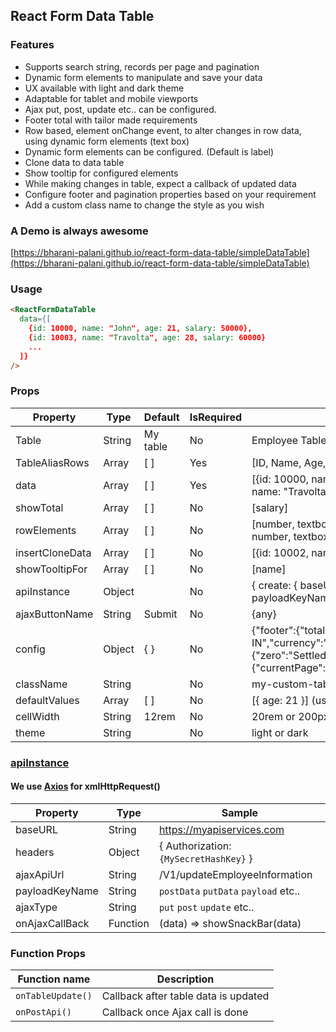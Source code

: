 ## React Form Data Table
### Features
- Supports search string, records per page and pagination
- Dynamic form elements to manipulate and save your data
- UX available with light and dark theme
- Adaptable for tablet and mobile viewports
- Ajax put, post, update etc.. can be configured.
- Footer total with tailor made requirements
- Row based, element onChange event, to alter changes in row data, using dynamic form elements (text box)
- Dynamic form elements can be configured. (Default is label)
- Clone data to data table
- Show tooltip for configured elements
- While making changes in table, expect a callback of updated data
- Configure footer and pagination properties based on your requirement
- Add a custom class name to change the style as you wish

### A Demo is always awesome
[https://bharani-palani.github.io/react-form-data-table/simpleDataTable](https://bharani-palani.github.io/react-form-data-table/simpleDataTable)

### Usage
```html
<ReactFormDataTable
  data={[
    {id: 10000, name: "John", age: 21, salary: 50000},
    {id: 10003, name: "Travolta", age: 28, salary: 60000}
    ...
  ]}
/>
```

### Props
Property  | Type | Default | IsRequired | Sample
----------- | -------| -------- | ------------- | ---------
Table  | String | My table | No | Employee Table
TableAliasRows | Array | [ ] | Yes | [ID, Name, Age, Salary]
data | Array | [ ] | Yes | [{id: 10000, name: "John", age: 21, salary: 50000},{id: 10003, name: "Travolta", age: 28, salary: 60000}]
showTotal | Array | [ ] | No | [salary]
rowElements | Array | [ ] | No | [number, textbox, number, number] (Available form elements: number, textbox, textarea, checkbox, date, dateTime, fetch)
insertCloneData | Array | [ ] | No | [{id: 10002, name: "Woo", age: 31, salary: 70000}]
showTooltipFor | Array | [ ] | No | [name]
apiInstance | Object | | No |  { create: { baseURL: "", headers: {}, }, ajaxApiUrl: "", payloadKeyName: "payload", ajaxType: "post" }
ajaxButtonName | String | Submit | No | {any}
config | Object | { } | No | {"footer":{"total":{"locale":"en-IN","currency":"","maxDecimal":2,"doubleEntryBalanceStrings":{"zero":"Settled","plus":"Ahead","minus":"Bal"}},"pagination":{"currentPage":"first","recordsPerPage":10,"maxPagesToShow":5}}}
className | String |  | No | my-custom-table
defaultValues | Array | [ ] | No | [{ age: 21 }] (used only during adding rows in table)
cellWidth | String | 12rem | No | 20rem or 200px
theme | String | | No | light or dark

### [apiInstance](#api-ins)
#### We use [Axios](https://www.npmjs.com/package/axios) for xmlHttpRequest()

| Property | Type | Sample
| -- | -- | -- |
| baseURL | String | https://myapiservices.com |
| headers | Object | { Authorization: `{MySecretHashKey}` } |
| ajaxApiUrl | String | /V1/updateEmployeeInformation |
| payloadKeyName | String | `postData` `putData` `payload` etc.. |
| ajaxType | String | `put` `post` `update` etc.. |
| onAjaxCallBack | Function | (data) => showSnackBar(data) |

### Function Props
| Function name | Description
| ------------------ | -------------- |
| `onTableUpdate()` | Callback after table data is updated
| `onPostApi()` | Callback once Ajax call is done



